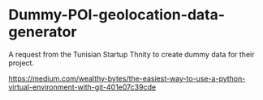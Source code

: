 # Dummy-POI-geolocation-data-generator
A request from the Tunisian Startup Thnity to create dummy data for their project. 

https://medium.com/wealthy-bytes/the-easiest-way-to-use-a-python-virtual-environment-with-git-401e07c39cde
